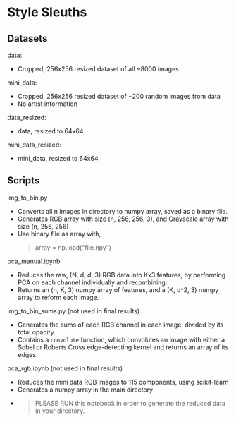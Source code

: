 # Style Sleuths

## Datasets

data:

- Cropped, 256x256 resized dataset of all ~8000 images

mini_data:

- Cropped, 256x256 resized dataset of ~200 random images from data
- No artist information

data_resized:

- data, resized to 64x64

mini_data_resized:

- mini_data, resized to 64x64

## Scripts

img_to_bin.py

- Converts all n images in directory to numpy array, saved as a binary file.
- Generates RGB array with size (n, 256, 256, 3), and Grayscale array with size (n, 256, 256)
- Use binary file as array with,
  > array = np.load("file.npy")

pca_manual.ipynb

 - Reduces the raw, (N, d, d, 3) RGB data into Kx3 features, by performing PCA on each channel individually and recombining. 
 - Returns an (n, K, 3) numpy array of features, and a (K, d^2, 3) numpy array to reform each image. 

img_to_bin_sums.py (not used in final results)

- Generates the sums of each RGB channel in each image, divided by its total opacity.
- Contains a `convolute` function, which convolutes an image with either a Sobel or Roberts Cross edge-detecting kernel and returns an array of its edges.

pca_rgb.ipynb (not used in final results)

- Reduces the mini data RGB images to 115 components, using scikit-learn
- Generates a numpy array in the main directory 
- > PLEASE RUN this notebook in order to generate the reduced data in your directory. 
